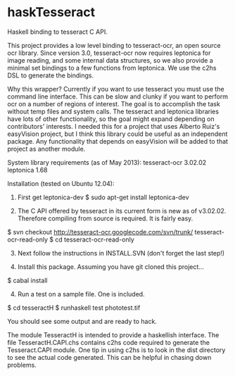 haskTesseract
=============

Haskell binding to tesseract C API.

This project provides a low level binding to tesseract-ocr, an open source ocr library. Since version 3.0, tesseract-ocr now requires leptonica for image reading, and some internal data structures, so we also provide a minimal set bindings to a few functions from leptonica. We use the c2hs DSL to generate the bindings. 

Why this wrapper? Currently if you want to use tesseract you must use the command line interface. This can be slow and clunky if you want to perform ocr on a number of regions of interest. The goal is to accomplish the task without temp files and system calls. The tesseract and leptonica libraries have lots of other functionality, so the goal might expand depending on contributors' interests. I needed this for a project that uses Alberto Ruiz's easyVision project, but I think this library could be useful as an independent package. Any functionality that depends on easyVision will be added to that project as another module. 

System library requirements (as of May 2013):
tesseract-ocr 3.02.02 
leptonica 1.68

Installation (tested on Ubuntu 12.04):

1) First get leptonica-dev
$ sudo apt-get install leptonica-dev

2) The C API offered by tesseract in its current form is new as of v3.02.02.
Therefore compiling from source is required. It is fairly easy.

$ svn checkout http://tesseract-ocr.googlecode.com/svn/trunk/ tesseract-ocr-read-only
$ cd tesseract-ocr-read-only

3) Next follow the instructions in INSTALL.SVN (don't forget the last step!)

4) Install this package. Assuming you have git cloned this project...

$ cabal install

4) Run a test on a sample file. One is included. 

$ cd tesseractH
$ runhaskell test phototest.tif

You should see some output and are ready to hack.

The module TesseractH is intended to provide a haskellish interface.
The file TesseractH.CAPI.chs contains c2hs code required to generate the Tesseract.CAPI module.
One tip in using c2hs is to look in the dist directory to see the actual code generated. This can be helpful in chasing down problems.